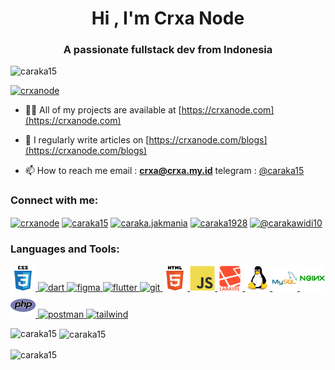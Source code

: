 <h1 align="center">Hi , I'm Crxa Node</h1>
<h3 align="center">A passionate fullstack dev from Indonesia</h3>

<p align="left"> <img src="https://komarev.com/ghpvc/?username=caraka15&label=Profile%20views&color=0e75b6&style=flat" alt="caraka15" /> </p>

<p align="left"> <a href="https://twitter.com/crxanode" target="blank"><img src="https://img.shields.io/twitter/follow/crxanode?logo=twitter&style=for-the-badge" alt="crxanode" /></a> </p>

- 👨‍💻 All of my projects are available at [https://crxanode.com](https://crxanode.com)

- 📝 I regularly write articles on [https://crxanode.com/blogs](https://crxanode.com/blogs)

- 📫 How to reach me
  email : **crxa@crxa.my.id**
  telegram : [@caraka15](https://t.me/caraka15)

<h3 align="left">Connect with me:</h3>
<p align="left">
<a href="https://twitter.com/crxanode" target="blank"><img align="center" src="https://raw.githubusercontent.com/rahuldkjain/github-profile-readme-generator/master/src/images/icons/Social/twitter.svg" alt="crxanode" height="30" width="40" /></a>
<a href="https://linkedin.com/in/caraka15" target="blank"><img align="center" src="https://raw.githubusercontent.com/rahuldkjain/github-profile-readme-generator/master/src/images/icons/Social/linked-in-alt.svg" alt="caraka15" height="30" width="40" /></a>
<a href="https://fb.com/caraka.jakmania" target="blank"><img align="center" src="https://raw.githubusercontent.com/rahuldkjain/github-profile-readme-generator/master/src/images/icons/Social/facebook.svg" alt="caraka.jakmania" height="30" width="40" /></a>
<a href="https://instagram.com/caraka1928_" target="blank"><img align="center" src="https://raw.githubusercontent.com/rahuldkjain/github-profile-readme-generator/master/src/images/icons/Social/instagram.svg" alt="caraka1928" height="30" width="40" /></a>
<a href="https://medium.com/@carakawidi10" target="blank"><img align="center" src="https://raw.githubusercontent.com/rahuldkjain/github-profile-readme-generator/master/src/images/icons/Social/medium.svg" alt="@carakawidi10" height="30" width="40" /></a>
</p>

<h3 align="left">Languages and Tools:</h3>
<p align="left"> <a href="https://www.w3schools.com/css/" target="_blank" rel="noreferrer"> <img src="https://raw.githubusercontent.com/devicons/devicon/master/icons/css3/css3-original-wordmark.svg" alt="css3" width="40" height="40"/> </a> <a href="https://dart.dev" target="_blank" rel="noreferrer"> <img src="https://www.vectorlogo.zone/logos/dartlang/dartlang-icon.svg" alt="dart" width="40" height="40"/> </a> <a href="https://www.figma.com/" target="_blank" rel="noreferrer"> <img src="https://www.vectorlogo.zone/logos/figma/figma-icon.svg" alt="figma" width="40" height="40"/> </a> <a href="https://flutter.dev" target="_blank" rel="noreferrer"> <img src="https://www.vectorlogo.zone/logos/flutterio/flutterio-icon.svg" alt="flutter" width="40" height="40"/> </a> <a href="https://git-scm.com/" target="_blank" rel="noreferrer"> <img src="https://www.vectorlogo.zone/logos/git-scm/git-scm-icon.svg" alt="git" width="40" height="40"/> </a> <a href="https://www.w3.org/html/" target="_blank" rel="noreferrer"> <img src="https://raw.githubusercontent.com/devicons/devicon/master/icons/html5/html5-original-wordmark.svg" alt="html5" width="40" height="40"/> </a> <a href="https://developer.mozilla.org/en-US/docs/Web/JavaScript" target="_blank" rel="noreferrer"> <img src="https://raw.githubusercontent.com/devicons/devicon/master/icons/javascript/javascript-original.svg" alt="javascript" width="40" height="40"/> </a> <a href="https://laravel.com/" target="_blank" rel="noreferrer"> <img src="https://raw.githubusercontent.com/devicons/devicon/master/icons/laravel/laravel-plain-wordmark.svg" alt="laravel" width="40" height="40"/> </a> <a href="https://www.linux.org/" target="_blank" rel="noreferrer"> <img src="https://raw.githubusercontent.com/devicons/devicon/master/icons/linux/linux-original.svg" alt="linux" width="40" height="40"/> </a> <a href="https://www.mysql.com/" target="_blank" rel="noreferrer"> <img src="https://raw.githubusercontent.com/devicons/devicon/master/icons/mysql/mysql-original-wordmark.svg" alt="mysql" width="40" height="40"/> </a> <a href="https://www.nginx.com" target="_blank" rel="noreferrer"> <img src="https://raw.githubusercontent.com/devicons/devicon/master/icons/nginx/nginx-original.svg" alt="nginx" width="40" height="40"/> </a> <a href="https://www.php.net" target="_blank" rel="noreferrer"> <img src="https://raw.githubusercontent.com/devicons/devicon/master/icons/php/php-original.svg" alt="php" width="40" height="40"/> </a> <a href="https://postman.com" target="_blank" rel="noreferrer"> <img src="https://www.vectorlogo.zone/logos/getpostman/getpostman-icon.svg" alt="postman" width="40" height="40"/> </a> <a href="https://tailwindcss.com/" target="_blank" rel="noreferrer"> <img src="https://www.vectorlogo.zone/logos/tailwindcss/tailwindcss-icon.svg" alt="tailwind" width="40" height="40"/> </a> </p>

<p><img align="left" src="https://github-readme-stats.vercel.app/api/top-langs?username=caraka15&show_icons=true&locale=en&layout=compact" alt="caraka15" /></p>

<p>&nbsp;<img align="center" src="https://github-readme-stats.vercel.app/api?username=caraka15&show_icons=true&locale=en" alt="caraka15" /></p>

<p><img align="center" src="https://github-readme-streak-stats.herokuapp.com/?user=caraka15&" alt="caraka15" /></p>
